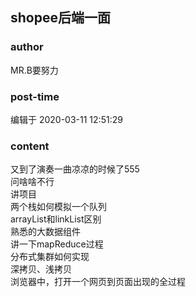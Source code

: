## shopee后端一面
### author 
MR.B要努力
### post-time 

编辑于  2020-03-11 12:51:29
### content 
<div class="post-topic-des nc-post-content">
 <div>
  又到了演奏一曲凉凉的时候了555
 </div>
 <div>
  问啥啥不行
 </div>
 <div>
  讲项目
 </div>
 <div>
  两个栈如何模拟一个队列
 </div>
 <div>
  arrayList和linkList区别
 </div>
 <div>
  熟悉的大数据组件
 </div>
 <div>
  讲一下mapReduce过程
 </div>
 <div>
  分布式集群如何实现
 </div>
 <div>
  深拷贝、浅拷贝
 </div>
 <div>
  浏览器中，打开一个网页到页面出现的全过程
 </div>
 <div>
  <br/>
 </div>
 <div>
  <br/>
 </div>
</div>
